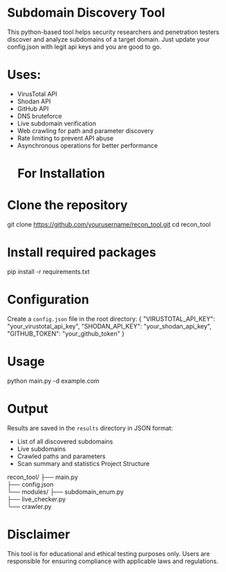 # Subdomain Discovery Tool
This python-based tool helps security researchers and penetration testers discover and analyze subdomains of a target domain. Just update your config.json with legit api keys and you are good to go.
# Uses:
  - VirusTotal API
  - Shodan API
  - GitHub API
  - DNS bruteforce
- Live subdomain verification
- Web crawling for path and parameter discovery
- Rate limiting to prevent API abuse
- Asynchronous operations for better performance
  # For Installation

 # Clone the repository
git clone https://github.com/yourusername/recon_tool.git
cd recon_tool

# Install required packages
pip install -r requirements.txt

# Configuration

Create a `config.json` file in the root directory:
{
    "VIRUSTOTAL_API_KEY": "your_virustotal_api_key",
    "SHODAN_API_KEY": "your_shodan_api_key",
    "GITHUB_TOKEN": "your_github_token"
}
# Usage

python main.py -d example.com

# Output

Results are saved in the `results` directory in JSON format:
- List of all discovered subdomains
- Live subdomains
- Crawled paths and parameters
- Scan summary and statistics
Project Structure

recon_tool/
├── main.py                 
├── config.json            
└── modules/
    ├── subdomain_enum.py  
    ├── live_checker.py    
    └── crawler.py         
# Disclaimer

This tool is for educational and ethical testing purposes only. Users are responsible for ensuring compliance with applicable laws and regulations.

